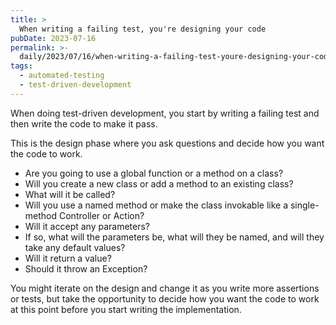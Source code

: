 ```yaml
---
title: >
  When writing a failing test, you're designing your code
pubDate: 2023-07-16
permalink: >-
  daily/2023/07/16/when-writing-a-failing-test-youre-designing-your-code
tags:
  - automated-testing
  - test-driven-development
---
```


When doing test-driven development, you start by writing a failing test and then write the code to make it pass.

This is the design phase where you ask questions and decide how you want the code to work.

* Are you going to use a global function or a method on a class?
* Will you create a new class or add a method to an existing class?
* What will it be called?
* Will you use a named method or make the class invokable like a single-method Controller or Action?
* Will it accept any parameters?
* If so, what will the parameters be, what will they be named, and will they take any default values?
* Will it return a value?
* Should it throw an Exception?

You might iterate on the design and change it as you write more assertions or tests, but take the opportunity to decide how you want the code to work at this point before you start writing the implementation.
